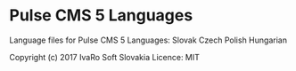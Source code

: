 # Pulse CMS 5 Languages
Language files for Pulse CMS 5
Languages:
Slovak
Czech
Polish
Hungarian

Copyright (c) 2017 IvaRo Soft Slovakia
Licence: MIT
